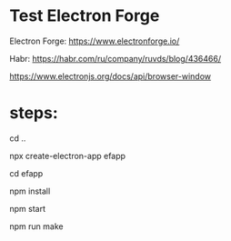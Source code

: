 # Test Electron Forge

Electron Forge: https://www.electronforge.io/

Habr: https://habr.com/ru/company/ruvds/blog/436466/

https://www.electronjs.org/docs/api/browser-window

# steps:

cd ..

npx create-electron-app efapp

cd efapp

npm install

npm start

npm run make
